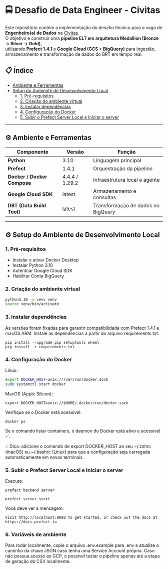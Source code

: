 # 🚍 Desafio de Data Engineer - Civitas

Este repositório contém a implementação do desafio técnico para a vaga de **Engenheiro(a) de Dados** na [Civitas](https://civitas.rio/).  
O objetivo é construir uma **pipeline ELT em arquitetura Medallion (Bronze → Silver → Gold)**,  
utilizando **Prefect 1.4.1** e **Google Cloud (GCS + BigQuery)** para ingestão, armazenamento e transformação de dados do BRT em tempo real.


## 📋 Índice

- [Ambiente e Ferramentas](#tools)  
- [Setup do Ambiente de Desenvolvimento Local](#setup)
  - [1. Pré-requisitos](#setup1)
  - [2. Criação do ambiente virtual](#setup2)
  - [3. Instalar dependências](#setup3)
  - [4. Configuração do Docker](#setup4)
  - [5. Subir o Prefect Server Local e Iniciar o server](#setup5)



---
<a name="tools"/>

##  ⚙️ Ambiente e Ferramentas

| Componente | Versão | Função |
|-------------|---------|--------|
| **Python** | 3.10 | Linguagem principal |
| **Prefect** | 1.4.1 | Orquestração da pipeline |
| **Docker / Docker Compose** | 4.4.4 / 1.29.2 | Infraestrutura local e agente |
| **Google Cloud SDK** | latest | Armazenamento e consultas |
| **DBT (Data Build Tool)** | latest | Transformação de dados no BigQuery |

---
<a name="setup"/>

## ⚙️ Setup do Ambiente de Desenvolvimento Local

<a name="setup1"/>

### 1. Pré-requisitos

- Instalar e ativar Docker Desktop
- Instalar Python 3.10 
- Autentcar Google Cloud SDK
- Habilitar Conta BigQuery 

<a name="setup2"/>

### 2. Criação do ambiente virtual

```bash
python3.10 -m venv venv
source venv/bin/activate
```
<a name="setup3"/>

### 3. Instalar dependências

As versões foram fixadas para garantir compatibilidade com Prefect 1.4.1 e macOS ARM.
Instale as dependências a partir do arquivo requirements.txt:

```
pip install --upgrade pip setuptools wheel
pip install -r requirements.txt
```
<a name="setup4"/>

### 4. Configuração do Docker 

Linux:
```bash
export DOCKER_HOST=unix:///var/run/docker.sock
sudo systemctl start docker
```

MacOS (Apple Silicon):
```
export DOCKER_HOST=unix://$HOME/.docker/run/docker.sock
```

Verifique se o Docker está acessível:

```
docker ps
```

Se o comando listar containers, o daemon do Docker está ativo e acessível ✅.

💡 Dica: adicione o comando de export DOCKER_HOST ao seu ~/.zshrc (macOS) ou ~/.bashrc (Linux)
para que a configuração seja carregada automaticamente em novos terminais.

<a name="setup5"/>

### 5. Subir o Prefect Server Local e Iniciar o server

Execute:
```
prefect backend server
```
```
prefect server start
```

Você deve ver a mensagem:
```
Visit http://localhost:8080 to get started, or check out the docs at https://docs.prefect.io
```

### 6. Variáveis de ambiente 

Para rodar localmente, copie o arquivo .env.example para .env e atualize o caminho da chave JSON caso tenha uma Service Account própria.
Caso não possua acesso ao GCP, é possível testar o pipeline apenas até a etapa de geração do CSV localmente.

